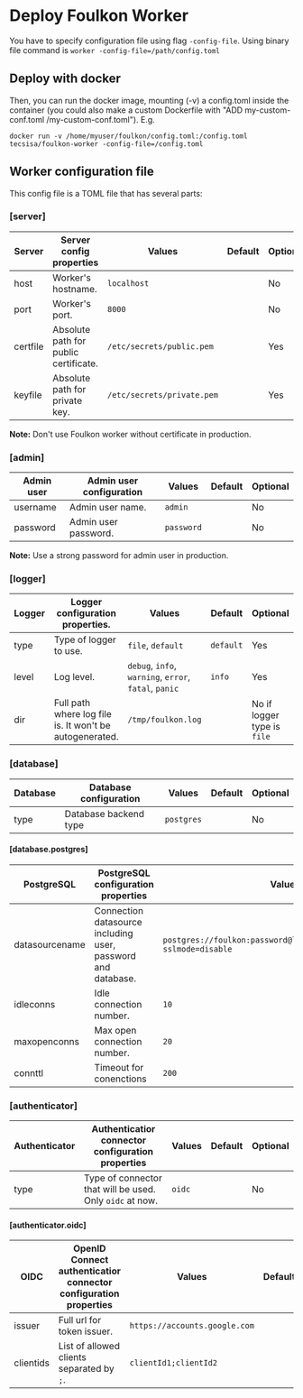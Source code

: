 # Deploy Foulkon Worker

 You have to specify configuration file using flag `-config-file`. Using binary file command is `worker -config-file=/path/config.toml`
 
## Deploy with docker
Then, you can run the docker image, mounting (-v) a config.toml inside the container (you could also make a custom Dockerfile with "ADD my-custom-conf.toml /my-custom-conf.toml").
E.g. 
 ```
 docker run -v /home/myuser/foulkon/config.toml:/config.toml tecsisa/foulkon-worker -config-file=/config.toml
 ```
 
## Worker configuration file 
 This config file is a TOML file that has several parts:
 
### [server] 
| Server   | Server config properties              | Values                     | Default | Optional |
|----------|---------------------------------------|----------------------------|---------|----------|
| host     | Worker's hostname.                    | `localhost`                |         | No       |
| port     | Worker's port.                        | `8000`                     |         | No       |
| certfile | Absolute path for public certificate. | `/etc/secrets/public.pem`  |         | Yes      |
| keyfile  | Absolute path for private key.        | `/etc/secrets/private.pem` |         | Yes      |

__Note:__ Don't use Foulkon worker without certificate in production.

### [admin] 
| Admin user | Admin user configuration | Values     | Default | Optional |
|------------|--------------------------|------------|---------|----------|
| username   | Admin user name.         | `admin`    |         | No       |
| password   | Admin user password.     | `password` |         | No       |

__Note:__ Use a strong password for admin user in production.

### [logger] 
| Logger | Logger configuration properties.                        | Values                                                | Default   | Optional                    |
|--------|---------------------------------------------------------|-------------------------------------------------------|-----------|-----------------------------|
| type   | Type of logger to use.                                  | `file`, `default`                                     | `default` | Yes                         |
| level  | Log level.                                              | `debug`, `info`, `warning`, `error`, `fatal`, `panic` | `info`    | Yes                         |
| dir    | Full path where log file is. It won't be autogenerated. | `/tmp/foulkon.log`                                    |           | No if logger type is `file` |

### [database]
| Database | Database configuration | Values     | Default | Optional |
|----------|------------------------|------------|---------|----------|
| type     | Database backend type  | `postgres` |         | No       |

#### [database.postgres]
| PostgreSQL     | PostgreSQL configuration properties                          | Values                                                                 | Default | Optional |
|----------------|--------------------------------------------------------------|------------------------------------------------------------------------|---------|----------|
| datasourcename | Connection datasource including user, password and database. | `postgres://foulkon:password@localhost:5432/foulkondb?sslmode=disable` |         | No       |
| idleconns      | Idle connection number.                                      | `10`                                                                   | 5       | Yes      |
| maxopenconns   | Max open connection number.                                  | `20`                                                                   | 20      | Yes      |
| connttl        | Timeout for conenctions                                      | `200`                                                                  | 300     | Yes      |
 
### [authenticator]
| Authenticator | Authenticatior connector configuration properties        | Values | Default | Optional |
|---------------|----------------------------------------------------------|--------|---------|----------|
| type          | Type of connector that will be used. Only `oidc` at now. | `oidc` |         | No       |

#### [authenticator.oidc]
| OIDC      | OpenID Connect authenticatior connector configuration properties | Values                        | Default | Optional |
|-----------|------------------------------------------------------------------|-------------------------------|---------|----------|
| issuer    | Full url for token issuer.                                       | `https://accounts.google.com` |         | No       |
| clientids | List of allowed clients separated by `;`.                        | `clientId1;clientId2`         |         | No       |